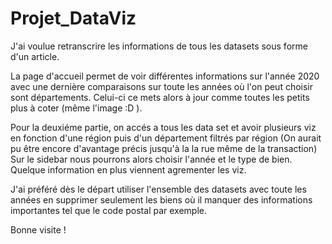 # Projet_DataViz

J'ai voulue retranscrire les informations de tous les datasets sous forme d'un article.

La page d'accueil permet de voir différentes informations sur l'année 2020 avec une dernière comparaisons sur toute les années où l'on peut choisir sont départements.
Celui-ci ce mets alors à jour comme toutes les petits plus à coter (même l'image :D ).

Pour la deuxiéme partie, on accés a tous les data set et avoir plusieurs viz en fonction d'une région puis d'un département filtrés par région (On aurait pu être encore d'avantage précis jusqu'à la la rue même de la transaction)
Sur le sidebar nous pourrons alors choisir l'année et le type de bien. Quelque information en plus viennent agrementer les viz.

J'ai préféré dès le départ utiliser l'ensemble des datasets avec toute les années en supprimer seulement les biens où il manquer des informations importantes tel que le code postal par exemple.

Bonne visite !
